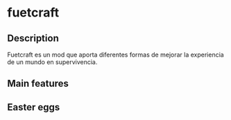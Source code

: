 # fuetcraft

## Description

Fuetcraft es un mod que aporta diferentes formas de mejorar la experiencia de un mundo en supervivencia. 

## Main features

## Easter eggs